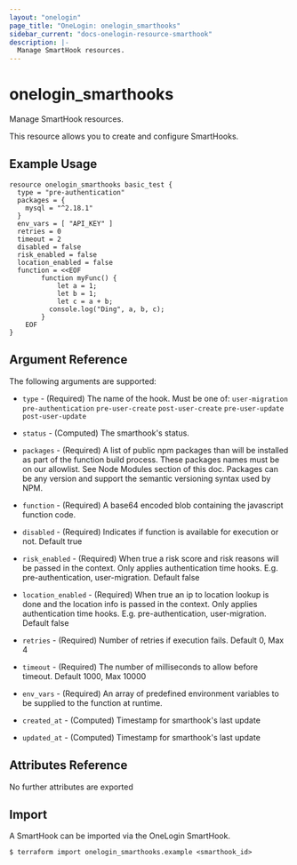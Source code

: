 ```yaml
---
layout: "onelogin"
page_title: "OneLogin: onelogin_smarthooks"
sidebar_current: "docs-onelogin-resource-smarthook"
description: |-
  Manage SmartHook resources.
---
```


# onelogin_smarthooks

Manage SmartHook resources.

This resource allows you to create and configure SmartHooks.

## Example Usage

```hcl
resource onelogin_smarthooks basic_test {
  type = "pre-authentication"
  packages = {
    mysql = "^2.18.1"
  }
  env_vars = [ "API_KEY" ]
  retries = 0
  timeout = 2
  disabled = false
  risk_enabled = false
  location_enabled = false
  function = <<EOF
		function myFunc() {
			let a = 1;
			let b = 1;
			let c = a + b;
		  console.log("Ding", a, b, c);
		}
	EOF
}

```

## Argument Reference

The following arguments are supported:
* `type` - (Required) The name of the hook. Must be one of: `user-migration` `pre-authentication` `pre-user-create` `post-user-create` `pre-user-update` `post-user-update`

* `status` - (Computed) The smarthook's status.

* `packages` - (Required) A list of public npm packages than will be installed as part of the function build process. These packages names must be on our allowlist. See Node Modules section of this doc. Packages can be any version and support the semantic versioning syntax used by NPM.

* `function` - (Required) A base64 encoded blob containing the javascript function code.

* `disabled` - (Required) Indicates if function is available for execution or not. Default true

* `risk_enabled` - (Required) When true a risk score and risk reasons will be passed in the context. Only applies authentication time hooks. E.g. pre-authentication, user-migration. Default false

* `location_enabled` - (Required) When true an ip to location lookup is done and the location info is passed in the context. Only applies authentication time hooks. E.g. pre-authentication, user-migration. Default false

* `retries` - (Required) Number of retries if execution fails. Default 0, Max 4

* `timeout` - (Required) The number of milliseconds to allow before timeout. Default 1000, Max 10000

* `env_vars` - (Required) An array of predefined environment variables to be supplied to the function at runtime.

* `created_at` - (Computed) Timestamp for smarthook's last update

* `updated_at` - (Computed) Timestamp for smarthook's last update

## Attributes Reference

No further attributes are exported

## Import

A SmartHook can be imported via the OneLogin SmartHook.

```
$ terraform import onelogin_smarthooks.example <smarthook_id>
```
